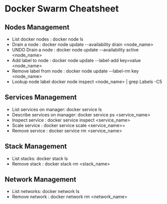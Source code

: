 # Docker Swarm Cheatsheet

## Nodes Management
- List docker nodes : docker node ls
- Drain a node : docker node update --availability drain <node_name>
- UNDO Drain a node : docker node update --availability active <node_name>
- Add label to node :   docker node update --label-add key=value <node_name>
- Remove label from node :   docker node update --label-rm key <node_name>
- Lookup node label   docker node inspect <node_name> | grep Labels -C5


## Services Management
- List services on manager: docker service ls
- Describe services on manager: docker service ps <service_name>
- Inspect service : docker service inspect <service_name>
- Scale service : docker service scale <service_name>=<replicas>
- Remove service : docker service rm <service_name>

## Stack Management
- List stacks: docker stack ls
- Remove stack : docker stack rm <stack_name>

## Network Management
- List networks: docker network ls
- Remove network : docker network rm <network_name>
